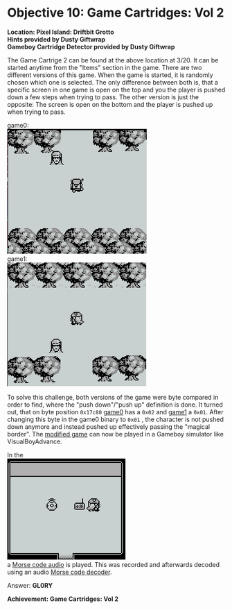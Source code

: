 # Objective 10: Game Cartridges: Vol 2
**Location: Pixel Island: Driftbit Grotto**  
**Hints provided by Dusty Giftwrap**  
**Gameboy Cartridge Detector provided by Dusty Giftwrap**

The Game Cartrige 2 can be found at the above location at 3/20.
It can be started anytime from the "Items" section in the game.
There are two different versions of this game. When the game is started, it is randomly chosen which one is selected.
The only difference between both is, that a specific screen in one game is open on the top and you the player is pushed down a few steps when trying to pass. The other version is just the opposite: The screen is open on the bottom and the player is pushed up when trying to pass.

game0:  
![game0](game0.png)  
game1:  
![game1](game1.png)

To solve this challenge, both versions of the game were byte compared in order to find, where the "push down"/"push up" definition is done. It turned out, that on byte position `0x17c80` [game0](https://gamegosling.com/vol2-akHB27gg6pN0/rom/game0.gb) has a `0x02` and [game1](https://gamegosling.com/vol2-akHB27gg6pN0/rom/game1.gb) a `0x01`.
After changing this byte in the game0 binary to `0x01` , the character is not pushed down anymore and instead pushed up effectively passing the "magical border".
The [modified game](game-solved.gb) can now be played in a Gameboy simulator like VisualBoyAdvance.

In the  
 ![final screen](final-screen.png)  
 a [Morse code audio](Morse-Code.m4a) is played. This was recorded and afterwards decoded using an audio [Morse code decoder](https://morsecode.world/international/decoder/audio-decoder-adaptive.html).

Answer: **GL0RY**

**Achievement: Game Cartridges: Vol 2**
<!--stackedit_data:
eyJoaXN0b3J5IjpbLTkzODU2Mjk4NiwtNDYyNjMzNjQ2LC0xMj
g0ODA4ODcwLC0yMTQwMzQwMjM3LDcyNDA4MTA4MSwxODY5Nzgx
NDExLDk1MzMyNTI3NCwtMjAxMDE5MjYzXX0=
-->